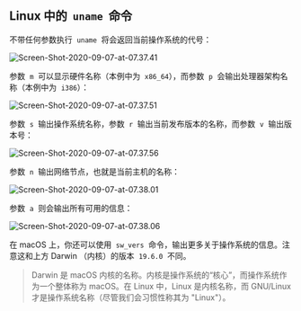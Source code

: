 ## Linux 中的  `uname`  命令

不带任何参数执行  `uname`  将会返回当前操作系统的代号：

![Screen-Shot-2020-09-07-at-07.37.41](https://p0-xtjj-private.juejin.cn/tos-cn-i-73owjymdk6/61c72e14ba3d474a89bb229a834cc9c0~tplv-73owjymdk6-jj-mark-v1:0:0:0:0:5o6Y6YeR5oqA5pyv56S-5Yy6IEAgYWxvbmfkuLY=:q75.awebp?policy=eyJ2bSI6MywidWlkIjoiMTE4NzEyODI4OTUzMjY1MyJ9&rk3s=e9ecf3d6&x-orig-authkey=f32326d3454f2ac7e96d3d06cdbb035152127018&x-orig-expires=1725953404&x-orig-sign=YoKlqUhbb6T2iDVwV9psGd0uHEA%3D)

参数  `m`  可以显示硬件名称（本例中为  `x86_64`），而参数  `p`  会输出处理器架构名称（本例中为  `i386`）：

![Screen-Shot-2020-09-07-at-07.37.51](https://p0-xtjj-private.juejin.cn/tos-cn-i-73owjymdk6/b60b74ccf17f465d92316d60ece5f3a0~tplv-73owjymdk6-jj-mark-v1:0:0:0:0:5o6Y6YeR5oqA5pyv56S-5Yy6IEAgYWxvbmfkuLY=:q75.awebp?policy=eyJ2bSI6MywidWlkIjoiMTE4NzEyODI4OTUzMjY1MyJ9&rk3s=e9ecf3d6&x-orig-authkey=f32326d3454f2ac7e96d3d06cdbb035152127018&x-orig-expires=1725953403&x-orig-sign=onQH3FWcZbuWAHEEtsolrYrNk5A%3D)

参数  `s`  输出操作系统名称，参数  `r`  输出当前发布版本的名称，而参数  `v`  输出版本号：

![Screen-Shot-2020-09-07-at-07.37.56](https://p0-xtjj-private.juejin.cn/tos-cn-i-73owjymdk6/6eb482767cec411fab63a58556bd2642~tplv-73owjymdk6-jj-mark-v1:0:0:0:0:5o6Y6YeR5oqA5pyv56S-5Yy6IEAgYWxvbmfkuLY=:q75.awebp?policy=eyJ2bSI6MywidWlkIjoiMTE4NzEyODI4OTUzMjY1MyJ9&rk3s=e9ecf3d6&x-orig-authkey=f32326d3454f2ac7e96d3d06cdbb035152127018&x-orig-expires=1725953403&x-orig-sign=3JWV%2F%2BQWeg51068DgaVxtSO6U%2F4%3D)

参数  `n`  输出网络节点，也就是当前主机的名称：

![Screen-Shot-2020-09-07-at-07.38.01](https://p0-xtjj-private.juejin.cn/tos-cn-i-73owjymdk6/bd9216be718646c7b87629c2944eea76~tplv-73owjymdk6-jj-mark-v1:0:0:0:0:5o6Y6YeR5oqA5pyv56S-5Yy6IEAgYWxvbmfkuLY=:q75.awebp?policy=eyJ2bSI6MywidWlkIjoiMTE4NzEyODI4OTUzMjY1MyJ9&rk3s=e9ecf3d6&x-orig-authkey=f32326d3454f2ac7e96d3d06cdbb035152127018&x-orig-expires=1725953403&x-orig-sign=9awEwJMpdy%2FVUYeIzYXxnKYF8gQ%3D)

参数  `a`  则会输出所有可用的信息：

![Screen-Shot-2020-09-07-at-07.38.06](https://p0-xtjj-private.juejin.cn/tos-cn-i-73owjymdk6/67b9185a2e3a48968e485b0805a4c59f~tplv-73owjymdk6-jj-mark-v1:0:0:0:0:5o6Y6YeR5oqA5pyv56S-5Yy6IEAgYWxvbmfkuLY=:q75.awebp?policy=eyJ2bSI6MywidWlkIjoiMTE4NzEyODI4OTUzMjY1MyJ9&rk3s=e9ecf3d6&x-orig-authkey=f32326d3454f2ac7e96d3d06cdbb035152127018&x-orig-expires=1725953404&x-orig-sign=bo5YV7njTT8MRdkJTg93%2FEeK3Hs%3D)

在 macOS 上，你还可以使用  `sw_vers`  命令，输出更多关于操作系统的信息。注意这和上方 Darwin （内核）的版本  `19.6.0`  不同。

> Darwin 是 macOS 内核的名称。内核是操作系统的“核心”，而操作系统作为一个整体称为 macOS。在 Linux 中，Linux 是内核名称，而 GNU/Linux 才是操作系统名称（尽管我们会习惯性称其为 "Linux"）。
